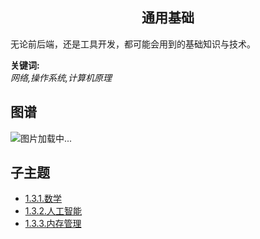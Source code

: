 <h2 align="center">通用基础</h2>
<p>
无论前后端，还是工具开发，都可能会用到的基础知识与技术。
</p>

**关键词:**<br/>
*网络,操作系统,计算机原理*

## 图谱
![图片加载中...](https://github.com/gonglei007/GameDevMind/blob/main/exports/1.3.通用基础.png?raw=true)

## 子主题
* [1.3.1.数学](https://github.com/gonglei007/GameDevMind/blob/main/mds/1.3.1.数学.md)
* [1.3.2.人工智能](https://github.com/gonglei007/GameDevMind/blob/main/mds/1.3.2.人工智能.md)
* [1.3.3.内存管理](https://github.com/gonglei007/GameDevMind/blob/main/mds/1.3.3.内存管理.md)
